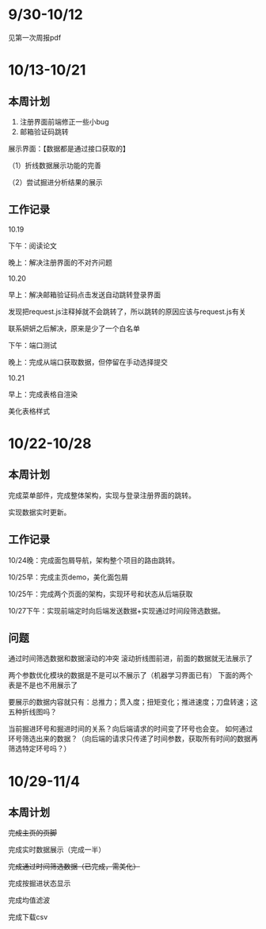 # 9/30-10/12

见第一次周报pdf

# 10/13-10/21

## 本周计划

1. 注册界面前端修正一些小bug
2. 邮箱验证码跳转



展示界面：【数据都是通过接口获取的】

（1）折线数据展示功能的完善

（2）尝试掘进分析结果的展示

## 工作记录

10.19 

下午：阅读论文

晚上：解决注册界面的不对齐问题



10.20

早上：解决邮箱验证码点击发送自动跳转登录界面

发现把request.js注释掉就不会跳转了，所以跳转的原因应该与request.js有关

联系妍妍之后解决，原来是少了一个白名单

下午：端口测试

晚上：完成从端口获取数据，但停留在手动选择提交



10.21

早上：完成表格自渲染

美化表格样式



# 10/22-10/28

## 本周计划

完成菜单部件，完成整体架构，实现与登录注册界面的跳转。

实现数据实时更新。

## 工作记录

10/24晚：完成面包屑导航，架构整个项目的路由跳转。

10/25早：完成主页demo，美化面包屑

10/25午：完成两个页面的架构，实现环号和状态从后端获取

10/27下午：实现前端定时向后端发送数据+实现通过时间段筛选数据。



## 问题

通过时间筛选数据和数据滚动的冲突
滚动折线图前进，前面的数据就无法展示了

两个参数优化模块的数据是不是可以不展示了（机器学习界面已有）
下面的两个表是不是也不用展示了

要展示的数据内容就只有：总推力；贯入度；扭矩变化；推进速度；刀盘转速；这五种折线图吗？

当前掘进环号和掘进时间的关系？向后端请求的时间变了环号也会变。
如何通过环号筛选出来的数据？（向后端的请求只传递了时间参数，获取所有时间的数据再筛选特定环号吗？）





# 10/29-11/4

## 本周计划

~~完成主页的页脚~~

完成实时数据展示（完成一半）

~~完成通过时间筛选数据（已完成，需美化）~~

完成按掘进状态显示

完成均值滤波

完成下载csv

